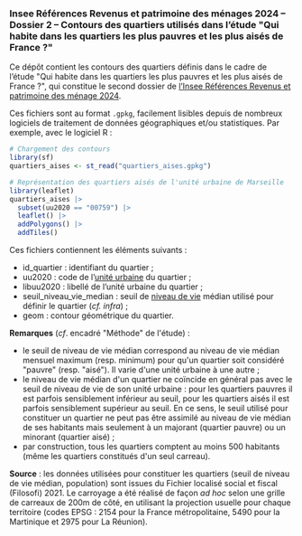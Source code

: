 ### Insee Références Revenus et patrimoine des ménages 2024 – Dossier 2 – Contours des quartiers utilisés dans l’étude "Qui habite dans les quartiers les plus pauvres et les plus aisés de France ?"

Ce dépôt contient les contours des quartiers définis dans le cadre de l’étude "Qui habite dans les quartiers les plus pauvres et les plus aisés de France ?", qui constitue le second dossier de [l’Insee Références Revenus et patrimoine des ménage 2024](https://www.insee.fr/fr/statistiques/7941443?sommaire=7941491). 

Ces fichiers sont au format `.gpkg`, facilement lisibles depuis de nombreux logiciels de traitement de données géographiques et/ou statistiques. Par exemple, avec le logiciel R : 

```r
# Chargement des contours
library(sf)
quartiers_aises <- st_read("quartiers_aises.gpkg")

# Représentation des quartiers aisés de l'unité urbaine de Marseille
library(leaflet)
quartiers_aises |>
  subset(uu2020 == "00759") |>
  leaflet() |> 
  addPolygons() |>
  addTiles()
```

Ces fichiers contiennent les éléments suivants : 

- id_quartier : identifiant du quartier ; 
- uu2020 : code de l’[unité urbaine](https://www.insee.fr/fr/metadonnees/definition/c1501) du quartier ;
- libuu2020 : libellé de l’unité urbaine du quartier ;
- seuil_niveau_vie_median : seuil de [niveau de vie](https://www.insee.fr/fr/metadonnees/definition/c1890) médian utilisé pour définir le quartier (*cf. infra*) ;
- geom : contour géométrique du quartier.

**Remarques** (*cf*. encadré "Méthode" de l'étude) : 

- le seuil de niveau de vie médian correspond au niveau de vie médian mensuel maximum (resp. minimum) pour qu'un quartier soit considéré "pauvre" (resp. "aisé"). Il varie d'une unité urbaine à une autre ;
- le niveau de vie médian d'un quartier ne coïncide en général pas avec le seuil de niveau de vie de son unité urbaine : pour les quartiers pauvres il est parfois sensiblement inférieur au seuil, pour les quartiers aisés il est parfois sensiblement supérieur au seuil. En ce sens, le seuil utilisé pour constituer un quartier ne peut pas être assimilé au niveau de vie médian de ses habitants mais seulement à un majorant (quartier pauvre) ou un minorant (quartier aisé) ;
- par construction, tous les quartiers comptent au moins 500 habitants (même les quartiers constitués d'un seul carreau).

**Source** : les données utilisées pour constituer les quartiers (seuil de niveau de vie médian, population) sont issues du Fichier localisé social et fiscal (Filosofi) 2021. Le carroyage a été réalisé de façon *ad hoc* selon une grille de carreaux de 200m de côté, en utilisant la projection usuelle pour chaque territoire (codes EPSG : 2154 pour la France métropolitaine, 5490 pour la Martinique et 2975 pour La Réunion).